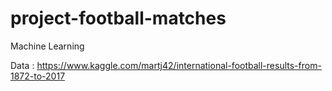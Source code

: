 # project-football-matches
Machine Learning

Data : https://www.kaggle.com/martj42/international-football-results-from-1872-to-2017
